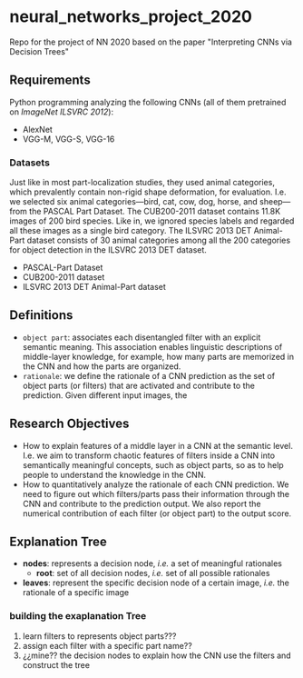 # neural_networks_project_2020

Repo for the project of NN 2020 based on the paper "Interpreting CNNs via Decision Trees"

## Requirements
Python programming analyzing the following CNNs (all of them pretrained on *ImageNet ILSVRC 2012*):
- AlexNet
- VGG-M, VGG-S, VGG-16

### Datasets
Just like in most part-localization studies, they used animal categories, which prevalently contain non-rigid shape deformation, for evaluation. I.e. we selected six animal categories—bird, cat, cow, dog, horse, and sheep—from the PASCAL Part Dataset. The CUB200-2011 dataset contains 11.8K images of 200 bird species. Like in, we ignored species labels and regarded all these images as a single bird category. The ILSVRC 2013 DET Animal-Part dataset consists of 30 animal categories among all the 200 categories for object detection in the ILSVRC 2013 DET dataset.

- PASCAL-Part Dataset
- CUB200-2011 dataset
- ILSVRC 2013 DET Animal-Part dataset



## Definitions
- `object part`: associates each disentangled filter with an explicit semantic meaning. This association enables linguistic descriptions of middle-layer knowledge, for example, how many parts are memorized in the CNN and how the parts are organized.
- `rationale`: we define the rationale of a CNN prediction as the set of object parts (or filters) that are activated and contribute to the prediction. Given different input images, the

## Research Objectives
- How to explain features of a middle layer in a CNN at the semantic level. I.e. we aim to transform chaotic features of filters inside a CNN into semantically meaningful concepts, such as object parts, so as to help people to understand the knowledge in the CNN.
- How to quantitatively analyze the rationale of each CNN prediction. We need to figure out which filters/parts pass their information through the CNN and contribute to the prediction output. We also report the numerical contribution of each filter (or object part) to the output score.

## Explanation Tree 
- **nodes**: represents a decision node, *i.e.* a set of meaningful rationales
    - **root**: set of all decision nodes, *i.e.* set of all possible rationales 
- **leaves**: represent the specific decision node of a certain image, *i.e.* the rationale of a specific image  

### building the exaplanation Tree
1. learn filters to represents object parts???
2. assign each filter with a specific part name??
3. ¿¿mine?? the decision nodes to explain how the CNN use the filters and construct the tree